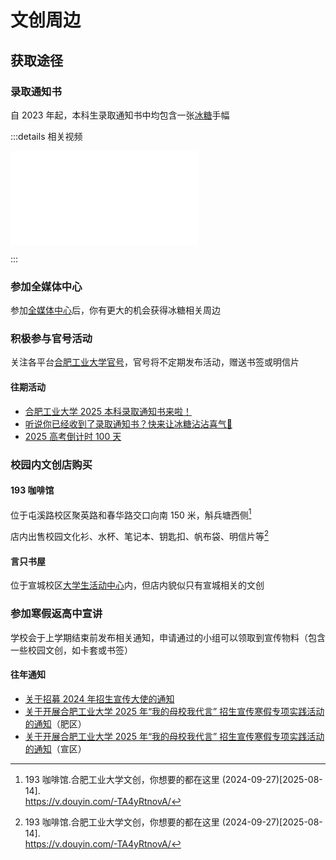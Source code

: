 # 文创周边

## 获取途径

### 录取通知书

自 2023 年起，本科生录取通知书中均包含一张[冰糖](./bingtang.md)手幅

:::details 相关视频

<iframe src="//player.bilibili.com/player.html?isOutside=true&aid=1556251652&bvid=BV1T1421876B&cid=1634670818&p=1" scrolling="no" border="0" frameborder="no" framespacing="0" allowfullscreen="true"></iframe>

:::

### 参加全媒体中心

参加[全媒体中心](../organizations/school/media_center)后，你有更大的机会获得冰糖相关周边

### 积极参与官号活动

关注各平台[合肥工业大学官号](../contact/)，官号将不定期发布活动，赠送书签或明信片

#### 往期活动

- [合肥工业大学 2025 本科录取通知书来啦！](https://www.bilibili.com/opus/1097106325864710183)
- [听说你已经收到了录取通知书？快来让冰糖沾沾喜气🤩](https://mp.weixin.qq.com/s/3J-xNyy1wvxidp1KyrkYFA)
- [2025 高考倒计时 100 天](https://weibo.com/2348668214/PgcqkaHeA)

### 校园内文创店购买

#### 193 咖啡馆

位于屯溪路校区聚英路和春华路交口向南 150 米，斛兵塘西侧[^1]

店内出售校园文化衫、水杯、笔记本、钥匙扣、帆布袋、明信片等[^1]

#### 言只书屋

位于宣城校区[大学生活动中心](../campus/xc/activity_center.md)内，但店内貌似只有宣城相关的文创

### 参加寒假返高中宣讲

学校会于上学期结束前发布相关通知，申请通过的小组可以领取到宣传物料（包含一些校园文创，如卡套或书签）

#### 往年通知

- [关于招募 2024 年招生宣传大使的通知](https://mp.weixin.qq.com/s?srcid=11173aOPc6scxzN2tBXi5p59&scene=23&sharer_shareinfo=3fcf873ddc875e63390aad31ffb07e0f&mid=2650730269&sn=524652a80522a7e47d2daf84648983ca&idx=1&sharer_shareinfo_first=3fcf873ddc875e63390aad31ffb07e0f&__biz=MzIzMjExMzkzNg%3D%3D&chksm=f1f6b309446aecb4f549869ab32a5a3248195add43bf8d500c0c193734bf960a42b0e9bc8d16&mpshare=1#rd)
- [关于开展合肥工业大学 2025 年“我的母校我代言” 招生宣传寒假专项实践活动的通知](http://bkzs.hfut.edu.cn/static/front/hfut/basic/html_cms/frontViewArticle.html?id=e24120786ae04eddb39e8850f008f818)（肥区）
- [关于开展合肥工业大学 2025 年“我的母校我代言” 招生宣传寒假专项实践活动的通知](http://xc.hfut.edu.cn/9c/34/c1955a39988/page.htm)（宣区）

[^1]:
    193 咖啡馆.合肥工业大学文创，你想要的都在这里 (2024-09-27)\[2025-08-14].  
    <https://v.douyin.com/-TA4yRtnovA/>
